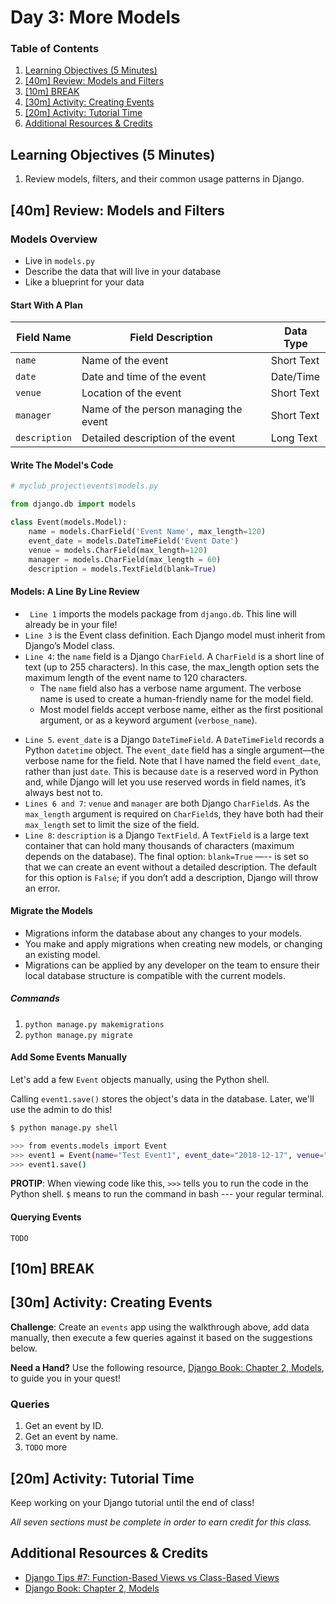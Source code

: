 # Day 3: More Models

### Table of Contents

1. [Learning Objectives (5 Minutes)](#learning-objectives-5-minutes)
2. [[40m] Review: Models and Filters](#40m-review-models-and-filters)
3. [[10m] BREAK](#10m-break)
4. [[30m] Activity: Creating Events](#30m-activity-creating-events)
5. [[20m] Activity: Tutorial Time](#20m-activity-tutorial-time)
6. [Additional Resources & Credits](#additional-resources--credits)

## Learning Objectives (5 Minutes)

1. Review models, filters, and their common usage patterns in Django.

## [40m] Review: Models and Filters

### Models Overview

- Live in `models.py`
- Describe the data that will live in your database
- Like a blueprint for your data

#### Start With A Plan


| Field Name | Field Description | Data Type |
| ---------- | ----------------- | --------- |
| `name` | Name of the event | Short Text |
| `date` | Date and time of the event | Date/Time |
| `venue` | Location of the event | Short Text |
| `manager` | Name of the person managing the event | Short Text |
| `description` | Detailed description of the event | Long Text |

#### Write The Model's Code

```python
# myclub_project\events\models.py

from django.db import models

class Event(models.Model):
    name = models.CharField('Event Name', max_length=120)
    event_date = models.DateTimeField('Event Date')
    venue = models.CharField(max_length=120)
    manager = models.CharField(max_length = 60)
    description = models.TextField(blank=True)
```

#### Models: A Line By Line Review

- ` Line 1` imports the models package from `django.db`. This line will already be in your file!
- `Line 3` is the Event class definition. Each Django model must inherit from Django’s Model class.
- `Line 4`: the `name` field is a Django `CharField`. A `CharField` is a short line of text (up to 255 characters). In this case, the max_length option sets the maximum length of the event name to 120 characters.
    - The `name` field also has a verbose name argument. The verbose name is used to create a human-friendly name for the model field.
    - Most model fields accept verbose name, either as the first positional argument, or as a keyword argument (`verbose_name`).
* `Line 5`. `event_date` is a Django `DateTimeField`. A `DateTimeField` records a Python `datetime` object. The `event_date` field has a single argument—the verbose name for the field. Note that I have named the field `event_date`, rather than just `date`. This is because `date` is a reserved word in Python and, while Django will let you use reserved words in field names, it’s always best not to.
* `Lines 6 and 7`: `venue` and `manager` are both Django `CharField`s. As the `max_length` argument is required on `CharField`s, they have both had their `max_length` set to limit the size of the field.
* `Line 8`: `description` is a Django `TextField`. A `TextField` is a large text container that can hold many thousands of characters (maximum depends on the database). The final option: `blank=True` —-- is set so that we can create an event without a detailed description. The default for this option is `False`; if you don’t add a description, Django will throw an error.

#### Migrate the Models

- Migrations inform the database about any changes to your models.
- You make and apply migrations when creating new models, or changing an existing model.
- Migrations can be applied by any developer on the team to ensure their local database structure is compatible with the current models.

##### Commands

1. `python manage.py makemigrations`
2. `python manage.py migrate`

#### Add Some Events Manually

Let's add a few `Event` objects manually, using the Python shell.

Calling `event1.save()` stores the object's data in the database. Later, we'll use the admin to do this!

```bash
$ python manage.py shell

>>> from events.models import Event
>>> event1 = Event(name="Test Event1", event_date="2018-12-17", venue="test venue", manager="Bob")
>>> event1.save()
```

**PROTIP**: When viewing code like this, `>>>` tells you to run the code in the Python shell. `$` means to run the command in bash --- your regular terminal.

#### Querying Events

`TODO`

## [10m] BREAK

## [30m] Activity: Creating Events

**Challenge**: Create an `events` app using the walkthrough above, add data manually, then execute a few queries against it based on the suggestions below.

**Need a Hand?** Use the following resource, [Django Book: Chapter 2, Models](https://djangobook.com/mdj2-models/), to guide you in your quest!

### Queries

1. Get an event by ID.
2. Get an event by name.
3. `TODO` more

## [20m] Activity: Tutorial Time

Keep working on your Django tutorial until the end of class!

_All seven sections must be complete in order to earn credit for this class._

## Additional Resources & Credits

- [Django Tips #7: Function-Based Views vs Class-Based Views](https://wsvincent.com/class-function-based-views/)
- [Django Book: Chapter 2, Models](https://djangobook.com/mdj2-models/)
